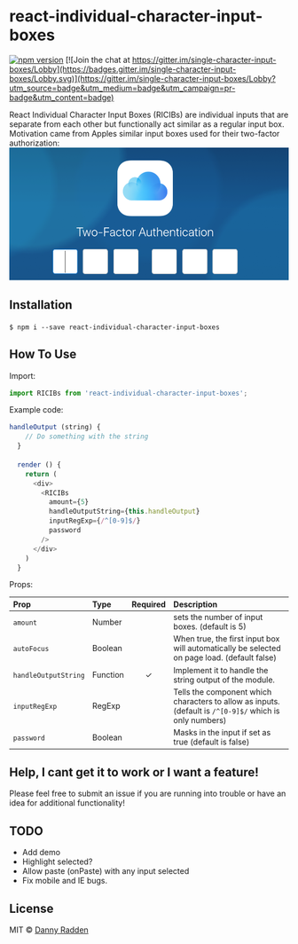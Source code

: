 # react-individual-character-input-boxes

[![npm version](https://badge.fury.io/js/react-individual-character-input-boxes.svg)](https://badge.fury.io/js/react-individual-character-input-boxes)
[![Join the chat at https://gitter.im/single-character-input-boxes/Lobby](https://badges.gitter.im/single-character-input-boxes/Lobby.svg)](https://gitter.im/single-character-input-boxes/Lobby?utm_source=badge&utm_medium=badge&utm_campaign=pr-badge&utm_content=badge)

React Individual Character Input Boxes (RICIBs) are individual inputs that are separate from each other but functionally act similar as a regular input box. Motivation came from Apples similar input boxes used for their two-factor authorization:
 ![apple input boxes](readMeMedia/icloud-2-factor.png "Apples individual input boxes")

## Installation
`$ npm i --save react-individual-character-input-boxes`

## How To Use
Import:
```js
import RICIBs from 'react-individual-character-input-boxes';
```
Example code:
```js  
handleOutput (string) {
    // Do something with the string
  }

  render () {
    return (
      <div>
        <RICIBs
          amount={5}
          handleOutputString={this.handleOutput}
          inputRegExp={/^[0-9]$/}
          password
        />
      </div>
    )
  }
  ```
Props:

| Prop | Type | Required | Description |
| :--- | :--- | :---: | :--- |
| `amount` | Number |   | sets the number of input boxes. (default is 5) |
| `autoFocus` | Boolean |   | When true, the first input box will automatically be selected on page load. (default false) |
| `handleOutputString` | Function | ✓ | Implement it to handle the string output of the module. |
| `inputRegExp` | RegExp |   | Tells the component which characters to allow as inputs. (default is `/^[0-9]$/` which is only numbers) |
| `password` | Boolean |   | Masks in the input if set as true (default is false) |

## Help, I cant get it to work or I want a feature!
Please feel free to submit an issue if you are running into trouble or have an idea for additional functionality!

## TODO

* Add demo
* Highlight selected?
* Allow paste (onPaste) with any input selected
* Fix mobile and IE bugs.

## License
MIT © [Danny Radden](https://github.com/dannyradden)
